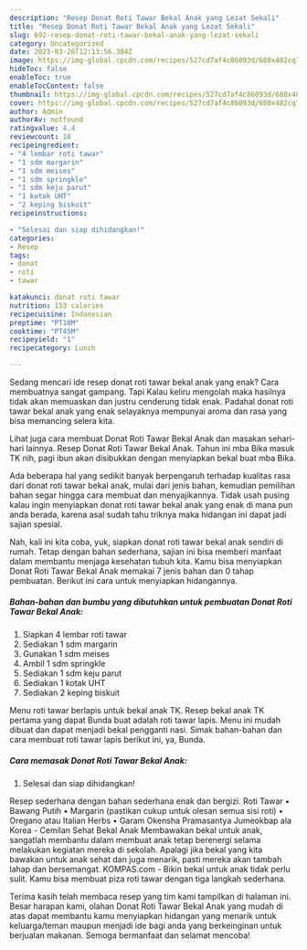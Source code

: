 ```yaml
---
description: "Resep Donat Roti Tawar Bekal Anak yang Lezat Sekali"
title: "Resep Donat Roti Tawar Bekal Anak yang Lezat Sekali"
slug: 692-resep-donat-roti-tawar-bekal-anak-yang-lezat-sekali
category: Uncategorized
date: 2023-03-26T12:13:56.304Z
image: https://img-global.cpcdn.com/recipes/527cd7af4c86093d/680x482cq70/donat-roti-tawar-bekal-anak-foto-resep-utama.jpg
hideToc: false
enableToc: true
enableTocContent: false
thumbnail: https://img-global.cpcdn.com/recipes/527cd7af4c86093d/680x482cq70/donat-roti-tawar-bekal-anak-foto-resep-utama.jpg
cover: https://img-global.cpcdn.com/recipes/527cd7af4c86093d/680x482cq70/donat-roti-tawar-bekal-anak-foto-resep-utama.jpg
author: Admin
authorAv: notfound
ratingvalue: 4.4
reviewcount: 18
recipeingredient:
- "4 lembar roti tawar"
- "1 sdm margarin"
- "1 sdm meises"
- "1 sdm springkle"
- "1 sdm keju parut"
- "1 kotak UHT"
- "2 keping biskuit"
recipeinstructions:

- "Selesai dan siap dihidangkan!"
categories:
- Resep
tags:
- donat
- roti
- tawar

katakunci: donat roti tawar 
nutrition: 153 calories
recipecuisine: Indonesian
preptime: "PT10M"
cooktime: "PT45M"
recipeyield: "1"
recipecategory: Lunch

---
```



Sedang mencari ide resep donat roti tawar bekal anak yang enak? Cara membuatnya sangat gampang. Tapi Kalau keliru mengolah maka hasilnya tidak akan memuaskan dan justru cenderung tidak enak. Padahal donat roti tawar bekal anak yang enak selayaknya mempunyai aroma dan rasa yang bisa memancing selera kita.


Lihat juga cara membuat Donat Roti Tawar Bekal Anak dan masakan sehari-hari lainnya. Resep Donat Roti Tawar Bekal Anak. Tahun ini mba Bika masuk TK nih, pagi ibun akan disibukkan dengan menyiapkan bekal buat mba Bika.

Ada beberapa hal yang sedikit banyak berpengaruh terhadap kualitas rasa dari donat roti tawar bekal anak, mulai dari jenis bahan, kemudian pemilihan bahan segar hingga cara membuat dan menyajikannya. Tidak usah pusing kalau ingin menyiapkan donat roti tawar bekal anak yang enak di mana pun anda berada, karena asal sudah tahu triknya maka hidangan ini dapat jadi sajian spesial.


Nah, kali ini kita coba, yuk, siapkan donat roti tawar bekal anak sendiri di rumah. Tetap dengan bahan sederhana, sajian ini bisa memberi manfaat dalam membantu menjaga kesehatan tubuh kita. Kamu bisa menyiapkan Donat Roti Tawar Bekal Anak memakai 7 jenis bahan dan 0 tahap pembuatan. Berikut ini cara untuk menyiapkan hidangannya.

<!--inarticleads1-->

##### Bahan-bahan dan bumbu yang dibutuhkan untuk pembuatan Donat Roti Tawar Bekal Anak:

1. Siapkan 4 lembar roti tawar
1. Sediakan 1 sdm margarin
1. Gunakan 1 sdm meises
1. Ambil 1 sdm springkle
1. Sediakan 1 sdm keju parut
1. Sediakan 1 kotak UHT
1. Sediakan 2 keping biskuit


Menu roti tawar berlapis untuk bekal anak TK. Resep bekal anak TK pertama yang dapat Bunda buat adalah roti tawar lapis. Menu ini mudah dibuat dan dapat menjadi bekal pengganti nasi. Simak bahan-bahan dan cara membuat roti tawar lapis berikut ini, ya, Bunda. 

<!--inarticleads2-->

##### Cara memasak Donat Roti Tawar Bekal Anak:


1. Selesai dan siap dihidangkan!

Resep sederhana dengan bahan sederhana enak dan bergizi. Roti Tawar • Bawang Putih • Margarin (pastikan cukup untuk olesan semua sisi roti) • Oregano atau Italian Herbs • Garam Okensha Pramasantya Jumeokbap ala Korea - Cemilan Sehat Bekal Anak Membawakan bekal untuk anak, sangatlah membantu dalam membuat anak tetap berenergi selama melakukan kegiatan mereka di sekolah. Apalagi jika bekal yang kita bawakan untuk anak sehat dan juga menarik, pasti mereka akan tambah lahap dan bersemangat. KOMPAS.com - Bikin bekal untuk anak tidak perlu sulit. Kamu bisa membuat piza roti tawar dengan tiga langkah sederhana. 

Terima kasih telah membaca resep yang tim kami tampilkan di halaman ini. Besar harapan kami, olahan Donat Roti Tawar Bekal Anak yang mudah di atas dapat membantu kamu menyiapkan hidangan yang menarik untuk keluarga/teman maupun menjadi ide bagi anda yang berkeinginan untuk berjualan makanan. Semoga bermanfaat dan selamat mencoba!
